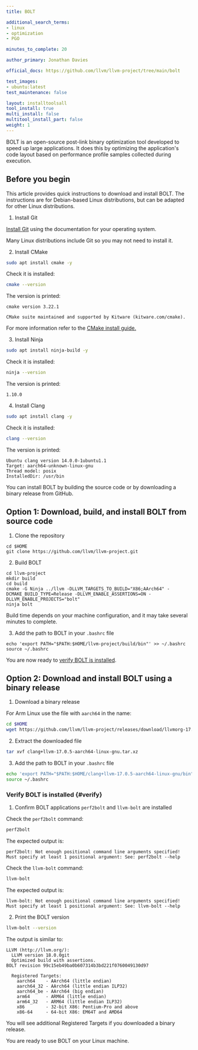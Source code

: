 ```yaml
---
title: BOLT

additional_search_terms:
- linux
- optimization
- PGO

minutes_to_complete: 20

author_primary: Jonathan Davies

official_docs: https://github.com/llvm/llvm-project/tree/main/bolt

test_images:
- ubuntu:latest
test_maintenance: false

layout: installtoolsall
tool_install: true
multi_install: false
multitool_install_part: false
weight: 1
---
```


BOLT is an open-source post-link binary optimization tool developed to speed up large applications. It does this by optimizing the application's code layout based on performance profile samples collected during execution.

## Before you begin

This article provides quick instructions to download and install BOLT. The instructions are for Debian-based Linux distributions, but can be adapted for other Linux distributions.

1. Install Git

[Install Git](https://git-scm.com/book/en/v2/Getting-Started-Installing-Git) using the documentation for your operating system.

Many Linux distributions include Git so you may not need to install it.  

2. Install CMake

```bash { target="ubuntu:latest" }
sudo apt install cmake -y
```

Check it is installed:

```bash { target="ubuntu:latest" }
cmake --version
```

The version is printed:

```output
cmake version 3.22.1

CMake suite maintained and supported by Kitware (kitware.com/cmake).
```

For more information refer to the [CMake install guide.](/install-guides/cmake)

3. Install Ninja

```bash { target="ubuntu:latest" }
sudo apt install ninja-build -y
```

Check it is installed:

```bash { target="ubuntu:latest" }
ninja --version
```

The version is printed:

```output
1.10.0
```

4. Install Clang

```bash { target="ubuntu:latest" }
sudo apt install clang -y
```

Check it is installed:

```bash { target="ubuntu:latest" }
clang --version
```

The version is printed:

```output
Ubuntu clang version 14.0.0-1ubuntu1.1
Target: aarch64-unknown-linux-gnu
Thread model: posix
InstalledDir: /usr/bin
```

You can install BOLT by building the source code or by downloading a binary release from GitHub. 

## Option 1: Download, build, and install BOLT from source code

1. Clone the repository

```console
cd $HOME
git clone https://github.com/llvm/llvm-project.git
```

2. Build BOLT

```console
cd llvm-project
mkdir build
cd build
cmake -G Ninja ../llvm -DLLVM_TARGETS_TO_BUILD="X86;AArch64" -DCMAKE_BUILD_TYPE=Release -DLLVM_ENABLE_ASSERTIONS=ON -DLLVM_ENABLE_PROJECTS="bolt"
ninja bolt
```

Build time depends on your machine configuration, and it may take several minutes to complete.

3. Add the path to BOLT in your `.bashrc` file

```console
echo 'export PATH="$PATH:$HOME/llvm-project/build/bin"' >> ~/.bashrc
source ~/.bashrc
```

You are now ready to [verify BOLT is installed](#verify). 

## Option 2: Download and install BOLT using a binary release

1. Download a binary release

For Arm Linux use the file with `aarch64` in the name:

```bash { target="ubuntu:latest" }
cd $HOME
wget https://github.com/llvm/llvm-project/releases/download/llvmorg-17.0.5/clang+llvm-17.0.5-aarch64-linux-gnu.tar.xz
```

2. Extract the downloaded file

```bash { target="ubuntu:latest" }
tar xvf clang+llvm-17.0.5-aarch64-linux-gnu.tar.xz
```

3. Add the path to BOLT in your `.bashrc` file

```bash { target="ubuntu:latest" }
echo 'export PATH="$PATH:$HOME/clang+llvm-17.0.5-aarch64-linux-gnu/bin"' >> ~/.bashrc
source ~/.bashrc
```

### Verify BOLT is installed {#verify}

1. Confirm BOLT applications `perf2bolt` and `llvm-bolt` are installed

Check the `perf2bolt` command:

```bash { target="ubuntu:latest" } 
perf2bolt
```

The expected output is:

```output
perf2bolt: Not enough positional command line arguments specified!
Must specify at least 1 positional argument: See: perf2bolt --help
```

Check the `llvm-bolt` command:

```bash { target="ubuntu:latest" } 
llvm-bolt
```

The expected output is:

```output
llvm-bolt: Not enough positional command line arguments specified!
Must specify at least 1 positional argument: See: llvm-bolt --help
```

2. Print the BOLT version

```bash { target="ubuntu:latest" } 
llvm-bolt --version
```

The output is similar to:

```output
LLVM (http://llvm.org/):
  LLVM version 18.0.0git
  Optimized build with assertions.
BOLT revision 99c15eb49ba0b607314b3bd221f0760049130d97

  Registered Targets:
    aarch64    - AArch64 (little endian)
    aarch64_32 - AArch64 (little endian ILP32)
    aarch64_be - AArch64 (big endian)
    arm64      - ARM64 (little endian)
    arm64_32   - ARM64 (little endian ILP32)
    x86        - 32-bit X86: Pentium-Pro and above
    x86-64     - 64-bit X86: EM64T and AMD64
```

You will see additional Registered Targets if you downloaded a binary release. 

You are ready to use BOLT on your Linux machine.
